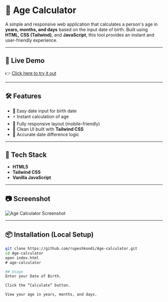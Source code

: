 # 🧮 Age Calculator

A simple and responsive web application that calculates a person's age in **years, months, and days** based on the input date of birth. Built using **HTML, CSS (Tailwind)**, and **JavaScript**, this tool provides an instant and user-friendly experience.

---

## 🚀 Live Demo

👉 [Click here to try it out](https://rupeshkondi.github.io/Age-calculator/)

---

## 🛠️ Features

- 📆 Easy date input for birth date
- ⚡ Instant calculation of age
- 📱 Fully responsive layout (mobile-friendly)
- 🎨 Clean UI built with **Tailwind CSS**
- 🧮 Accurate date difference logic

---

## 🧰 Tech Stack

- **HTML5**
- **Tailwind CSS**
- **Vanilla JavaScript**

---

## 📷 Screenshot

![Age Calculator Screenshot](screenshot.png) <!-- Add screenshot in repo -->

---

## 📦 Installation (Local Setup)

```bash
git clone https://github.com/rupeshkondi/Age-calculator.git
cd Age-calculator
open index.html
﻿# age-calculator

## Usage
Enter your Date of Birth.

Click the “Calculate” button.

View your age in years, months, and days.
